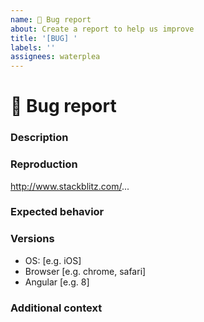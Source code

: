 ```yaml
---
name: 🐞 Bug report
about: Create a report to help us improve
title: '[BUG] '
labels: ''
assignees: waterplea
---
```


# 🐞 Bug report

### Description

<!-- A clear and concise description of what the bug is -->

### Reproduction

<!-- Steps to reproduce or, preferably, a demo on StackBlitz or similar service -->

http://www.stackblitz.com/...

### Expected behavior

<!-- A clear and concise description of what you expected to happen -->

### Versions

-   OS: [e.g. iOS]
-   Browser [e.g. chrome, safari]
-   Angular [e.g. 8]

### Additional context

<!-- Add any other context about the problem here -->

